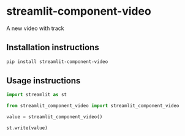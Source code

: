 # streamlit-component-video

A new video with track

## Installation instructions 

```sh
pip install streamlit-component-video
```

## Usage instructions

```python
import streamlit as st

from streamlit_component_video import streamlit_component_video

value = streamlit_component_video()

st.write(value)
